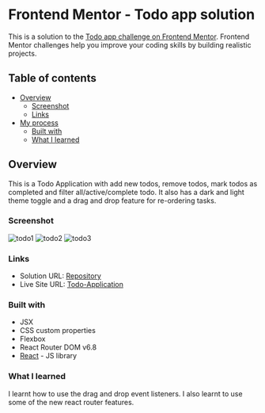 # Frontend Mentor - Todo app solution

This is a solution to the [Todo app challenge on Frontend Mentor](https://www.frontendmentor.io/challenges/todo-app-Su1_KokOW). Frontend Mentor challenges help you improve your coding skills by building realistic projects.

## Table of contents

- [Overview](#overview)
  - [Screenshot](#screenshot)
  - [Links](#links)
- [My process](#my-process)
  - [Built with](#built-with)
  - [What I learned](#what-i-learned)

## Overview

This is a Todo Application with add new todos, remove todos, mark todos as completed and filter all/active/complete todo. It also has a dark and light theme toggle and a drag and drop feature for re-ordering tasks.

### Screenshot
![todo1](https://user-images.githubusercontent.com/101575004/226115345-d22e7e86-edf2-4ee5-802d-f625c85f8584.png)
![todo2](https://user-images.githubusercontent.com/101575004/226115358-a77271c0-5749-441c-8eea-0f1a2c2cf38c.png)
![todo3](https://user-images.githubusercontent.com/101575004/226115365-f25f71c1-d41f-4bec-8927-eebf6db64bcb.png)

### Links

- Solution URL: [Repository](https://github.com/siafromspace/Todo-Application)
- Live Site URL: [Todo-Application](https://t0d0-application.vercel.app/)

### Built with

- JSX
- CSS custom properties
- Flexbox
- React Router DOM v6.8
- [React](https://reactjs.org/) - JS library

### What I learned

I learnt how to use the drag and drop event listeners. I also learnt to use some of the new react router features.
